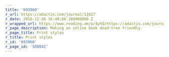 ```yaml
---
title: '693960'
r_url: https://adactio.com/journal/11627
r_date: 2016-12-30 16:49:08.388000000 Z
r_wrapped_url: https://www.reading.am/p/4yhQ/https://adactio.com/journal/11627
r_page_description: Making an online book dead-tree friendly.
r_page_title: Print styles
r_title: Print styles
r_id: '693960'
r_page_id: '508842'
---
```


